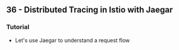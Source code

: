 ## 36 - Distributed Tracing in Istio with Jaegar
### Tutorial
- Let's use  Jaegar to understand a request flow